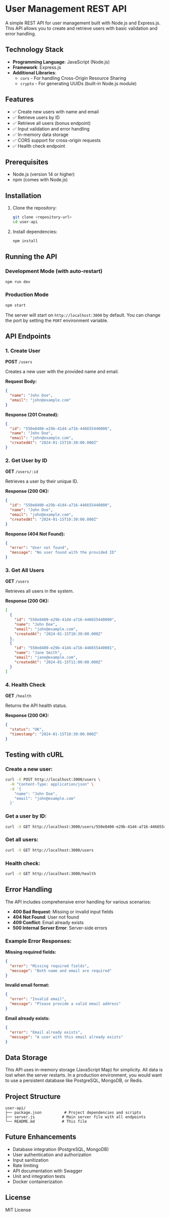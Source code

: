 # User Management REST API

A simple REST API for user management built with Node.js and Express.js. This API allows you to create and retrieve users with basic validation and error handling.

## Technology Stack

- **Programming Language**: JavaScript (Node.js)
- **Framework**: Express.js
- **Additional Libraries**: 
  - `cors` - For handling Cross-Origin Resource Sharing
  - `crypto` - For generating UUIDs (built-in Node.js module)

## Features

- ✅ Create new users with name and email
- ✅ Retrieve users by ID
- ✅ Retrieve all users (bonus endpoint)
- ✅ Input validation and error handling
- ✅ In-memory data storage
- ✅ CORS support for cross-origin requests
- ✅ Health check endpoint

## Prerequisites

- Node.js (version 14 or higher)
- npm (comes with Node.js)

## Installation

1. Clone the repository:
   ```bash
   git clone <repository-url>
   cd user-api
   ```

2. Install dependencies:
   ```bash
   npm install
   ```

## Running the API

### Development Mode (with auto-restart)
```bash
npm run dev
```

### Production Mode
```bash
npm start
```

The server will start on `http://localhost:3000` by default. You can change the port by setting the `PORT` environment variable.

## API Endpoints

### 1. Create User
**POST** `/users`

Creates a new user with the provided name and email.

**Request Body:**
```json
{
  "name": "John Doe",
  "email": "john@example.com"
}
```

**Response (201 Created):**
```json
{
  "id": "550e8400-e29b-41d4-a716-446655440000",
  "name": "John Doe",
  "email": "john@example.com",
  "createdAt": "2024-01-15T10:30:00.000Z"
}
```

### 2. Get User by ID
**GET** `/users/:id`

Retrieves a user by their unique ID.

**Response (200 OK):**
```json
{
  "id": "550e8400-e29b-41d4-a716-446655440000",
  "name": "John Doe",
  "email": "john@example.com",
  "createdAt": "2024-01-15T10:30:00.000Z"
}
```

**Response (404 Not Found):**
```json
{
  "error": "User not found",
  "message": "No user found with the provided ID"
}
```

### 3. Get All Users
**GET** `/users`

Retrieves all users in the system.

**Response (200 OK):**
```json
[
  {
    "id": "550e8400-e29b-41d4-a716-446655440000",
    "name": "John Doe",
    "email": "john@example.com",
    "createdAt": "2024-01-15T10:30:00.000Z"
  },
  {
    "id": "550e8400-e29b-41d4-a716-446655440001",
    "name": "Jane Smith",
    "email": "jane@example.com",
    "createdAt": "2024-01-15T11:00:00.000Z"
  }
]
```

### 4. Health Check
**GET** `/health`

Returns the API health status.

**Response (200 OK):**
```json
{
  "status": "OK",
  "timestamp": "2024-01-15T10:30:00.000Z"
}
```

## Testing with cURL

### Create a new user:
```bash
curl -X POST http://localhost:3000/users \
  -H "Content-Type: application/json" \
  -d '{
    "name": "John Doe",
    "email": "john@example.com"
  }'
```

### Get a user by ID:
```bash
curl -X GET http://localhost:3000/users/550e8400-e29b-41d4-a716-446655440000
```

### Get all users:
```bash
curl -X GET http://localhost:3000/users
```

### Health check:
```bash
curl -X GET http://localhost:3000/health
```

## Error Handling

The API includes comprehensive error handling for various scenarios:

- **400 Bad Request**: Missing or invalid input fields
- **404 Not Found**: User not found
- **409 Conflict**: Email already exists
- **500 Internal Server Error**: Server-side errors

### Example Error Responses:

**Missing required fields:**
```json
{
  "error": "Missing required fields",
  "message": "Both name and email are required"
}
```

**Invalid email format:**
```json
{
  "error": "Invalid email",
  "message": "Please provide a valid email address"
}
```

**Email already exists:**
```json
{
  "error": "Email already exists",
  "message": "A user with this email already exists"
}
```

## Data Storage

This API uses in-memory storage (JavaScript Map) for simplicity. All data is lost when the server restarts. In a production environment, you would want to use a persistent database like PostgreSQL, MongoDB, or Redis.

## Project Structure

```
user-api/
├── package.json          # Project dependencies and scripts
├── server.js            # Main server file with all endpoints
└── README.md            # This file
```

## Future Enhancements

- Database integration (PostgreSQL, MongoDB)
- User authentication and authorization
- Input sanitization
- Rate limiting
- API documentation with Swagger
- Unit and integration tests
- Docker containerization

## License

MIT License 